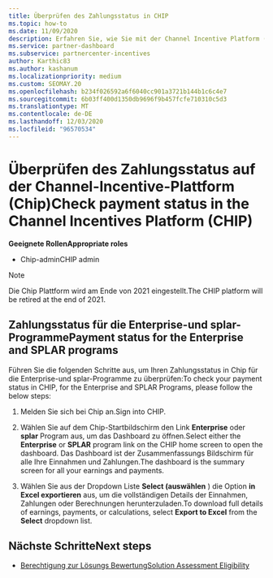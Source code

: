 ```yaml
---
title: Überprüfen des Zahlungsstatus in CHIP
ms.topic: how-to
ms.date: 11/09/2020
description: Erfahren Sie, wie Sie mit der Channel Incentive Platform (Chip) den Zahlungsstatus überprüfen. Beachten Sie, dass der Chip am Ende von 2021 eingestellt wird.
ms.service: partner-dashboard
ms.subservice: partnercenter-incentives
author: Karthic83
ms.author: kashanum
ms.localizationpriority: medium
ms.custom: SEOMAY.20
ms.openlocfilehash: b234f026592a6f6040cc901a3721b144b1c6c4e7
ms.sourcegitcommit: 6b03ff400d1350db9696f9b457fcfe710310c5d3
ms.translationtype: MT
ms.contentlocale: de-DE
ms.lasthandoff: 12/03/2020
ms.locfileid: "96570534"
---
```

# <a name="check-payment-status-in-the-channel-incentives-platform-chip"></a><span data-ttu-id="f5306-104">Überprüfen des Zahlungsstatus auf der Channel-Incentive-Plattform (Chip)</span><span class="sxs-lookup"><span data-stu-id="f5306-104">Check payment status in the Channel Incentives Platform (CHIP)</span></span>

<span data-ttu-id="f5306-105">**Geeignete Rollen**</span><span class="sxs-lookup"><span data-stu-id="f5306-105">**Appropriate roles**</span></span>

- <span data-ttu-id="f5306-106">Chip-admin</span><span class="sxs-lookup"><span data-stu-id="f5306-106">CHIP admin</span></span>

>[!NOTE]
><span data-ttu-id="f5306-107">Die Chip Plattform wird am Ende von 2021 eingestellt.</span><span class="sxs-lookup"><span data-stu-id="f5306-107">The CHIP platform will be retired at the end of 2021.</span></span>

## <a name="payment-status-for-the-enterprise-and-splar-programs"></a><span data-ttu-id="f5306-108">Zahlungsstatus für die Enterprise-und splar-Programme</span><span class="sxs-lookup"><span data-stu-id="f5306-108">Payment status for the Enterprise and SPLAR programs</span></span>

<span data-ttu-id="f5306-109">Führen Sie die folgenden Schritte aus, um Ihren Zahlungsstatus in Chip für die Enterprise-und splar-Programme zu überprüfen:</span><span class="sxs-lookup"><span data-stu-id="f5306-109">To check your payment status in CHIP, for the Enterprise and SPLAR Programs, please follow the below steps:</span></span>

1. <span data-ttu-id="f5306-110">Melden Sie sich bei Chip an.</span><span class="sxs-lookup"><span data-stu-id="f5306-110">Sign into CHIP.</span></span>
 
1. <span data-ttu-id="f5306-111">Wählen Sie auf dem Chip-Startbildschirm den Link **Enterprise** oder **splar** Program aus, um das Dashboard zu öffnen.</span><span class="sxs-lookup"><span data-stu-id="f5306-111">Select either the **Enterprise** or **SPLAR** program link on the CHIP home screen to open the dashboard.</span></span> <span data-ttu-id="f5306-112">Das Dashboard ist der Zusammenfassungs Bildschirm für alle Ihre Einnahmen und Zahlungen.</span><span class="sxs-lookup"><span data-stu-id="f5306-112">The dashboard is the summary screen for all your earnings and payments.</span></span>
 
1. <span data-ttu-id="f5306-113">Wählen Sie aus der Dropdown Liste **Select (auswählen** ) die Option **in Excel exportieren** aus, um die vollständigen Details der Einnahmen, Zahlungen oder Berechnungen herunterzuladen.</span><span class="sxs-lookup"><span data-stu-id="f5306-113">To download full details of earnings, payments, or calculations, select  **Export to Excel** from the **Select** dropdown list.</span></span>

## <a name="next-steps"></a><span data-ttu-id="f5306-114">Nächste Schritte</span><span class="sxs-lookup"><span data-stu-id="f5306-114">Next steps</span></span>

- [<span data-ttu-id="f5306-115">Berechtigung zur Lösungs Bewertung</span><span class="sxs-lookup"><span data-stu-id="f5306-115">Solution Assessment Eligibility</span></span>](chip-solution-assessment.md) 
